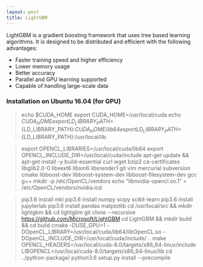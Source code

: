 ```yaml
---
layout: post
title: LightGBM
---
```



LightGBM is a gradient boosting framework that uses tree based learning algorithms.
It is designed to be distributed and efficient with the following advantages:
* Faster training speed and higher efficiency
* Lower memory usage
* Better accuracy
* Parallel and GPU learning supported
* Capable of handling large-scale data

### Installation on Ubuntu 16.04 (for GPU)

> echo $CUDA_HOME
> export CUDA_HOME=/usr/local/cuda
> echo $CUDA_HOME
> export LD_LIBRARY_PATH=${LD_LIBRARY_PATH}:${CUDA_HOME}/lib64
> export LD_LIBRARY_PATH=${LD_LIBRARY_PATH}:/usr/local/lib

> export OPENCL_LIBRARIES=/usr/local/cuda/lib64
> export OPENCL_INCLUDE_DIR=/usr/local/cuda/include
> apt-get update && apt-get install -y build-essential curl wget bzip2 ca-certificates libglib2.0-0 libxext6 libsm6 libxrender1 git vim mercurial subversion cmake libboost-dev libboost-system-dev libboost-filesystem-dev gcc g++
> mkdir -p /etc/OpenCL/vendors
> echo "libnvidia-opencl.so.1" > /etc/OpenCL/vendors/nvidia.icd

> pip3.6 install mkl
> pip3.6 install numpy scipy scikit-learn
> pip3.6 install jupyterlab
> pip3.6 install pandas matplotlib
> cd /usr/local/src && mkdir lightgbm && cd lightgbm
> git clone --recursive https://github.com/Microsoft/LightGBM
> cd LightGBM && mkdir build && cd build
> cmake -DUSE_GPU=1 -DOpenCL_LIBRARY=/usr/local/cuda/lib64/libOpenCL.so -DOpenCL_INCLUDE_DIR=/usr/local/cuda/include/ ..
> make OPENCL_HEADERS=/usr/local/cuda-8.0/targets/x86_64-linux/include LIBOPENCL=/usr/local/cuda-8.0/targets/x86_64-linux/lib
> cd ../python-package/
> python3.6 setup.py install --precompile
